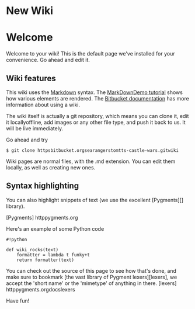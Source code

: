# New Wiki

# Welcome

Welcome to your wiki! This is the default page we've installed for your convenience. Go ahead and edit it.

## Wiki features

This wiki uses the [Markdown](httpdaringfireball.netprojectsmarkdown) syntax. The [MarkDownDemo tutorial](httpsbitbucket.orgtutorialsmarkdowndemo) shows how various elements are rendered. The [Bitbucket documentation](httpsconfluence.atlassian.comxFA4zDQ) has more information about using a wiki.

The wiki itself is actually a git repository, which means you can clone it, edit it locallyoffline, add images or any other file type, and push it back to us. It will be live immediately.

Go ahead and try

```
$ git clone httpsbitbucket.orgsearangerstomtts-castle-wars.gitwiki
```

Wiki pages are normal files, with the .md extension. You can edit them locally, as well as creating new ones.

## Syntax highlighting


You can also highlight snippets of text (we use the excellent [Pygments][] library).

[Pygments] httppygments.org


Here's an example of some Python code

```
#!python

def wiki_rocks(text)
    formatter = lambda t funky+t
    return formatter(text)
```


You can check out the source of this page to see how that's done, and make sure to bookmark [the vast library of Pygment lexers][lexers], we accept the 'short name' or the 'mimetype' of anything in there.
[lexers] httppygments.orgdocslexers


Have fun!
